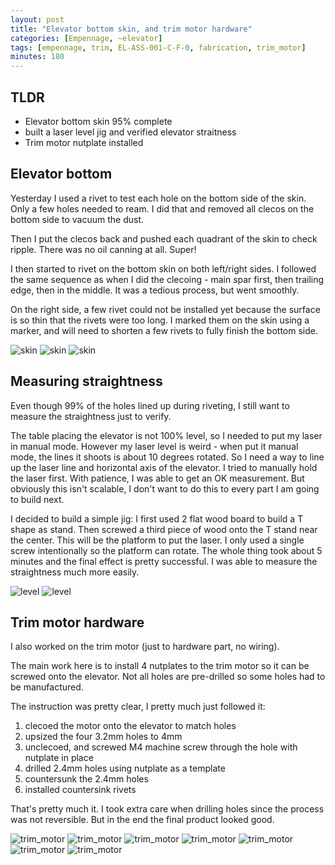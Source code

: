 ```yaml
---
layout: post
title: "Elevator bottom skin, and trim motor hardware"
categories: [Empennage, ~elevator]
tags: [empennage, trim, EL-ASS-001-C-F-0, fabrication, trim_motor]
minutes: 180
---
```


## TLDR

- Elevator bottom skin 95% complete
- built a laser level jig and verified elevator straitness
- Trim motor nutplate installed

## Elevator bottom

Yesterday I used a rivet to test each hole on the bottom side of the skin. Only a few holes needed to ream. I did that and removed all clecos on the bottom side to vacuum the dust.

Then I put the clecos back and pushed each quadrant of the skin to check ripple. There was no oil canning at all. Super!

I then started to rivet on the bottom skin on both left/right sides. I followed the same sequence as when I did the clecoing - main spar first, then trailing edge, then in the middle. It was a tedious process, but went smoothly.

On the right side, a few rivet could not be installed yet because the surface is so thin that the rivets were too long. I marked them on the skin using a marker, and will need to shorten a few rivets to fully finish the bottom side.

![skin](/assets/img/20240222/skin_wip.jpg)
![skin](/assets/img/20240222/skin_finished_left.jpg)
![skin](/assets/img/20240222/skin_finished_left_2.jpg)

## Measuring straightness

Even though 99% of the holes lined up during riveting, I still want to measure the straightness just to verify.

The table placing the elevator is not 100% level, so I needed to put my laser in manual mode. However my laser level is weird - when put it manual mode, the lines it shoots is about 10 degrees rotated. So I need a way to line up the laser line and horizontal axis of the elevator. I tried to manually hold the laser first. With patience, I was able to get an OK measurement. But obviously this isn't scalable, I don't want to do this to every part I am going to build next.

I decided to build a simple jig: I first used 2 flat wood board to build a T shape as stand. Then screwed a third piece of wood onto the T stand near the center. This will be the platform to put the laser. I only used a single screw intentionally so the platform can rotate. The whole thing took about 5 minutes and the final effect is pretty successful. I was able to measure the straightness much more easily.

![level](/assets/img/20240222/laser_level_jig.jpg)
![level](/assets/img/20240222/laser_level.jpg)

## Trim motor hardware

I also worked on the trim motor (just to hardware part, no wiring).

The main work here is to install 4 nutplates to the trim motor so it can be screwed onto the elevator. Not all holes are pre-drilled so some holes had to be manufactured.

The instruction was pretty clear, I pretty much just followed it:

1. clecoed the motor onto the elevator to match holes
2. upsized the four 3.2mm holes to 4mm
3. unclecoed, and screwed M4 machine screw through the hole with nutplate in place
4. drilled 2.4mm holes using nutplate as a template
5. countersunk the 2.4mm holes
6. installed countersink rivets

That's pretty much it. I took extra care when drilling holes since the process was not reversible. But in the end the final product looked good.

![trim_motor](/assets/img/20240222/trim_motor.jpg)
![trim_motor](/assets/img/20240222/trim_motor_with_nutplate.jpg)
![trim_motor](/assets/img/20240222/trim_motor_with_nutplate_2.jpg)
![trim_motor](/assets/img/20240222/trim_motor_drilled.jpg)
![trim_motor](/assets/img/20240222/trim_motor_cs.jpg)
![trim_motor](/assets/img/20240222/trim_motor_cs_2.jpg)
![trim_motor](/assets/img/20240222/trim_motor_finished.jpg)
